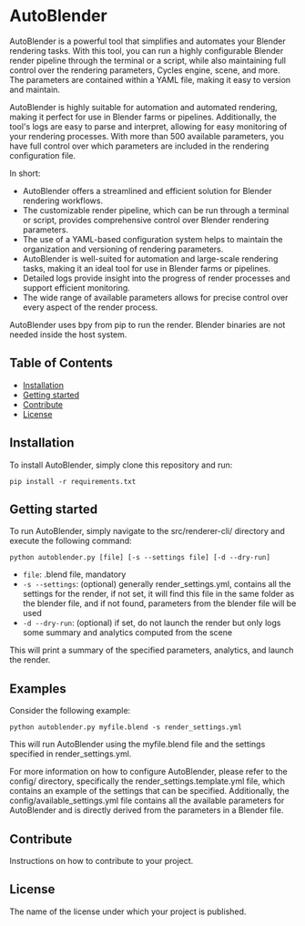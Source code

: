 # AutoBlender

AutoBlender is a powerful tool that simplifies and automates your Blender rendering tasks. With this tool, you can run a highly configurable Blender render pipeline through the terminal or a script, while also maintaining full control over the rendering parameters, Cycles engine, scene, and more. The parameters are contained within a YAML file, making it easy to version and maintain.

AutoBlender is highly suitable for automation and automated rendering, making it perfect for use in Blender farms or pipelines. Additionally, the tool's logs are easy to parse and interpret, allowing for easy monitoring of your rendering processes. With more than 500 available parameters, you have full control over which parameters are included in the rendering configuration file.

In short:
- AutoBlender offers a streamlined and efficient solution for Blender rendering workflows.
- The customizable render pipeline, which can be run through a terminal or script, provides comprehensive control over Blender rendering parameters.
- The use of a YAML-based configuration system helps to maintain the organization and versioning of rendering parameters.
- AutoBlender is well-suited for automation and large-scale rendering tasks, making it an ideal tool for use in Blender farms or pipelines.
- Detailed logs provide insight into the progress of render processes and support efficient monitoring.
- The wide range of available parameters allows for precise control over every aspect of the render process.

AutoBlender uses bpy from pip to run the render. Blender binaries are not needed inside the host system.

## Table of Contents

- [Installation](#installation)
- [Getting started](#getting-started)
- [Contribute](#contribute)
- [License](#license)

## Installation

To install AutoBlender, simply clone this repository and run:

```
pip install -r requirements.txt
```

## Getting started

To run AutoBlender, simply navigate to the src/renderer-cli/ directory and execute the following command:

```
python autoblender.py [file] [-s --settings file] [-d --dry-run]
```

- `file`: .blend file, mandatory
- `-s --settings`: (optional) generally render_settings.yml, contains all the settings for the render, if not set, it will find this file in the same folder as the blender file, and if not found, parameters from the blender file will be used
- `-d --dry-run`: (optional) if set, do not launch the render but only logs some summary and analytics computed from the scene

This will print a summary of the specified parameters, analytics, and launch the render.

## Examples

Consider the following example:

```
python autoblender.py myfile.blend -s render_settings.yml
```
This will run AutoBlender using the myfile.blend file and the settings specified in render_settings.yml.

For more information on how to configure AutoBlender, please refer to the config/ directory, specifically the render_settings.template.yml file, which contains an example of the settings that can be specified. Additionally, the config/available_settings.yml file contains all the available parameters for AutoBlender and is directly derived from the parameters in a Blender file.

## Contribute

Instructions on how to contribute to your project.

## License

The name of the license under which your project is published.